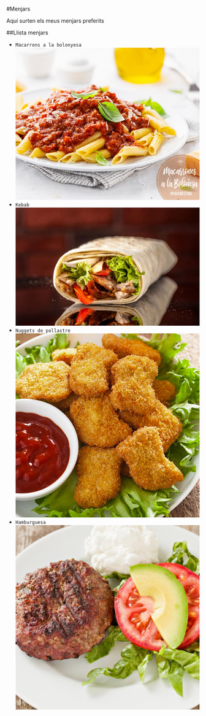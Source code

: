 #Menjars

Aqui surten els meus menjars preferits

##Llista menjars

* `Macarrons a la bolonyesa`
	![Screenshot](img/macarrones-a-la-bolonesa.jpg)
* `Kebab`
	![Screenshot](img/Kebab-shawarma.jpg)
* `Nuggets de pollastre`
	![Screenshot](img/nuggets-de-pollo-caseros-3.jpg)
* `Hamburguesa`
	![Screenshot](img/img_hamburguesas_caseras_con_avena_34196_600_square.jpg)
